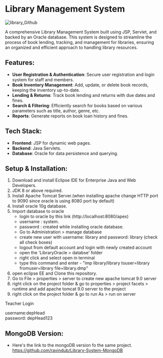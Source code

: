# Library Management System

![library_Github](https://github.com/ravindub/Library-System-Oracle/assets/47911656/d7b20e2a-e1df-42c3-ad87-3365b63c91d6)

A comprehensive Library Management System built using JSP, Servlet, and backed by an Oracle database. This system is designed to streamline the process of book lending, tracking, and management for libraries, ensuring an organized and efficient approach to handling library resources.

## Features:

- **User Registration & Authentication**: Secure user registration and login system for staff and members.
- **Book Inventory Management**: Add, update, or delete book records, keeping the inventory up-to-date.
- **Lending & Returns**: Track book lending and returns with due dates and fines.
- **Search & Filtering**: Efficiently search for books based on various parameters such as title, author, genre, etc.
- **Reports**: Generate reports on book loan history and fines.

## Tech Stack:

- **Frontend**: JSP for dynamic web pages.
- **Backend**: Java Servlets.
- **Database**: Oracle for data persistence and querying.

## Setup & Installation:

1. Download and install Eclipse IDE for Enterprise Java and Web Developers.
2. JDK 8 or above required.
3. Install Apache Tomcat Server.(when installing apache change HTTP port to 9090 since oracle is using 8080 port by default)
4. Install oracle 10g database.
5. Import database to oracle
    - login to oracle by this link (http://localhost:8080/apex)
    - username : system.
    - password : created while installing oracle database.
    - Go to Administration > manage database
    - create new user with username: library  and password: library (check all check boxes)
    - logout from default account and login with newly created account
    - open the 'LibraryOracle > databse' folder 
    - right click and select open in terminal
    - type this command and enter - "imp library/library  touser=library  fromuser=library  file=library.dmp"
6.   open eclipse EE and Clone this repository.
7.   Go to File > properties > server to create new apache tomcat 9.0 server
8.   right click on the project folder & go to properties > project facets > runtime and add apache tomcat 9.0 server to the project
9.   right click on the project folder & go to run As > run on server
      
          

Teacher Login


username:depHead  
password: depHead123

## MongoDB Version:

- Here's the link to the mongoDB version fo the same project. https://github.com/ravindub/Library-System-MongoDB




